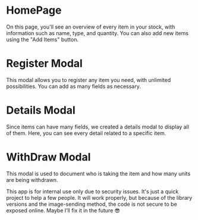 # HomePage
On this page, you'll see an overview of every item in your stock, with information such as name, type, and quantity. You can also add new items using the "Add Items" button.

# Register Modal
This modal allows you to register any item you need, with unlimited possibilities. You can add as many fields as necessary.

# Details Modal
Since items can have many fields, we created a details modal to display all of them. Here, you can see every detail related to a specific item.

# WithDraw Modal
This modal is used to document who is taking the item and how many units are being withdrawn.

This app is for internal use only due to security issues. It's just a quick project to help a few people. It will work properly, but because of the library versions and the image-sending method, the code is not secure to be exposed online. Maybe I’ll fix it in the future 😎


